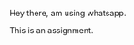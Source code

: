 <!DOCTYPE html>
<html>
<head>
<title>A Meaningful Page Title</title>
</head>
<body>
 
<p>Hey there, am using whatsapp.</p>
<p>This is an assignment.</p>
 
</body>
</html>

